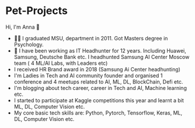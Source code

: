 # Pet-Projects

Hi, I'm Anna 👋

* 👩‍🎓 I graduated MSU, department in 2011. Got Masters degree in Psychology.
* 👋 I have been working as IT Headhunter for 12 years. Including Huawei, Samsung, Deutsche Bank etc. I headhunted Samsung AI Center Moscow team ( 4 ML/AI Labs, with Leaders etc)
* I received HR Brand award in 2018  (Samsung Ai Center headhunting)
* I'm Ladies in Tech and AI community founder and organised 1 conference and 4 meetups related to AI, ML, DL, BlockChain, Defi etc.
* I'm blogging about tech career, career in Tech and AI, Machine learning etc.
* I started to participate at Kaggle competitions this year and learnt a bit ML, DL, Computer Vision etc.
* My core basic tech skills are: Python, Pytorch, Tensorflow, Keras, ML, DL, Computer Vision etc.
